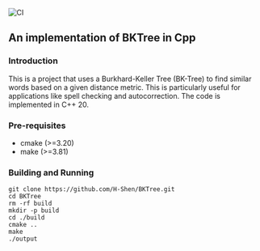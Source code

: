 ![CI](https://github.com/H-Shen/BKTree/workflows/BKTree_Build_And_Test/badge.svg)

## An implementation of BKTree in Cpp

### Introduction

This is a project that uses a Burkhard-Keller Tree (BK-Tree) to find similar words based on a given distance metric. 
This is particularly useful for applications like spell checking and autocorrection.
The code is implemented in C++ 20.

### Pre-requisites

- cmake (>=3.20)
- make (>=3.81)

### Building and Running

```shell
git clone https://github.com/H-Shen/BKTree.git
cd BKTree
rm -rf build
mkdir -p build
cd ./build
cmake ..
make
./output
```

